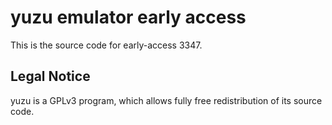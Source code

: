 yuzu emulator early access
=============

This is the source code for early-access 3347.

## Legal Notice

yuzu is a GPLv3 program, which allows fully free redistribution of its source code.